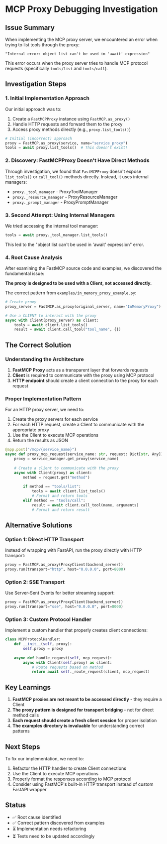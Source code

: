 # MCP Proxy Debugging Investigation

## Issue Summary

When implementing the MCP proxy server, we encountered an error when trying to list tools through the proxy:

```
"Internal error: object list can't be used in 'await' expression"
```

This error occurs when the proxy server tries to handle MCP protocol requests (specifically `tools/list` and `tools/call`).

## Investigation Steps

### 1. Initial Implementation Approach

Our initial approach was to:
1. Create a `FastMCPProxy` instance using `FastMCP.as_proxy()`
2. Handle HTTP requests and forward them to the proxy
3. Access proxy methods directly (e.g., `proxy.list_tools()`)

```python
# Initial (incorrect) approach
proxy = FastMCP.as_proxy(service, name="service_proxy")
tools = await proxy.list_tools()  # This doesn't exist!
```

### 2. Discovery: FastMCPProxy Doesn't Have Direct Methods

Through investigation, we found that `FastMCPProxy` doesn't expose `list_tools()` or `call_tool()` methods directly. Instead, it uses internal managers:

- `proxy._tool_manager` - ProxyToolManager
- `proxy._resource_manager` - ProxyResourceManager  
- `proxy._prompt_manager` - ProxyPromptManager

### 3. Second Attempt: Using Internal Managers

We tried accessing the internal tool manager:

```python
tools = await proxy._tool_manager.list_tools()
```

This led to the "object list can't be used in 'await' expression" error.

### 4. Root Cause Analysis

After examining the FastMCP source code and examples, we discovered the fundamental issue:

**The proxy is designed to be used with a Client, not accessed directly.**

The correct pattern from `examples/in_memory_proxy_example.py`:

```python
# Create proxy
proxy_server = FastMCP.as_proxy(original_server, name="InMemoryProxy")

# Use a CLIENT to interact with the proxy
async with Client(proxy_server) as client:
    tools = await client.list_tools()
    result = await client.call_tool("tool_name", {})
```

## The Correct Solution

### Understanding the Architecture

1. **FastMCP Proxy** acts as a transparent layer that forwards requests
2. **Client** is required to communicate with the proxy using MCP protocol
3. **HTTP endpoint** should create a client connection to the proxy for each request

### Proper Implementation Pattern

For an HTTP proxy server, we need to:

1. Create the proxy servers for each service
2. For each HTTP request, create a Client to communicate with the appropriate proxy
3. Use the Client to execute MCP operations
4. Return the results as JSON

```python
@app.post("/mcp/{service_name}")
async def proxy_mcp_request(service_name: str, request: Dict[str, Any]):
    proxy = service_manager.get_proxy(service_name)
    
    # Create a client to communicate with the proxy
    async with Client(proxy) as client:
        method = request.get("method")
        
        if method == "tools/list":
            tools = await client.list_tools()
            # Format and return tools
        elif method == "tools/call":
            result = await client.call_tool(name, arguments)
            # Format and return result
```

## Alternative Solutions

### Option 1: Direct HTTP Transport

Instead of wrapping with FastAPI, run the proxy directly with HTTP transport:

```python
proxy = FastMCP.as_proxy(ProxyClient(backend_server))
proxy.run(transport="http", host="0.0.0.0", port=8000)
```

### Option 2: SSE Transport

Use Server-Sent Events for better streaming support:

```python
proxy = FastMCP.as_proxy(ProxyClient(backend_server))
proxy.run(transport="sse", host="0.0.0.0", port=8000)
```

### Option 3: Custom Protocol Handler

Implement a custom handler that properly creates client connections:

```python
class MCPProtocolHandler:
    def __init__(self, proxy):
        self.proxy = proxy
    
    async def handle_request(self, mcp_request):
        async with Client(self.proxy) as client:
            # Route requests based on method
            return await self._route_request(client, mcp_request)
```

## Key Learnings

1. **FastMCP proxies are not meant to be accessed directly** - they require a Client
2. **The proxy pattern is designed for transport bridging** - not for direct method calls
3. **Each request should create a fresh client session** for proper isolation
4. **The examples directory is invaluable** for understanding correct patterns

## Next Steps

To fix our implementation, we need to:

1. Refactor the HTTP handler to create Client connections
2. Use the Client to execute MCP operations
3. Properly format the responses according to MCP protocol
4. Consider using FastMCP's built-in HTTP transport instead of custom FastAPI wrapper

## Status

- ✅ Root cause identified
- ✅ Correct pattern discovered from examples
- ⏳ Implementation needs refactoring
- ⏳ Tests need to be updated accordingly